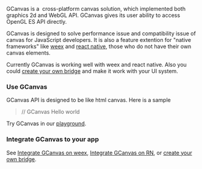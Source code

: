 GCanvas is a  cross-platform canvas solution, which implemented both graphics 2d and WebGL API. GCanvas gives its user ability to access OpenGL ES API directly.

GCanvas is designed to solve performance issue and compatibility issue of canvas for JavaScript developers. It is also a feature extention for "native frameworks" like [weex](https://weex.apache.org/) and [react native](https://facebook.github.io/react-native/), those who do not have their own canvas elements.

Currently GCanvas is working well with weex and react native. Also you could [create your own bridge]() and make it work with your UI system.

### Use GCanvas
GCanvas API is designed to be like html canvas. Here is a sample

> // GCanvas Hello world





Try GCanvas in our [playground](./playground.md).
### Integrate GCanvas to your app
See [Integrate GCanvas on weex](./Guide_Setup_ReactNative.md), [Integrate GCanvas on RN](./Guide_Setup_Weex.md), or [create your own bridge](./Guide_Custom_Bridge.md).
